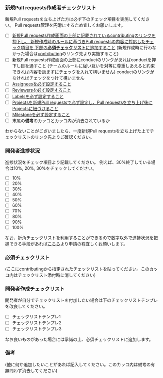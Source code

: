 ### 新規Pull requests作成者チェックリスト
新規Pull requestsを立ち上げた方は必ず下のチェック項目を実施してください。
Pull requests管理を円滑にするため宜しくお願いします。
- [ ] [新規Pull requests作成画面の上部に記載されているcontributingのリンクを押下し、
新規作成時のルールに基づきPull requestsの内容に対応したチェック項目を
下部の**必須チェックリスト**に追加すること](../wiki/Notes-on-launching-Pull-requests)
(新規作成時に行わなかった場合は[contributing](../blob/develop/.github/CONTRIBUTING.md)のリンク先より実施すること)
- [ ] 新規Pull requests作成画面の上部にconductのリンクがあればconductを押下し目を通すこと
(チームのルールに従い互いを対等に尊重しあえると約束できれば内容を読まずにチェックを入れて構いません)
conductのリンクがなければチェックをつけて構いません
- [ ] [Assigneesを必ず設定すること](../wiki/Confirm-Assignees-Reviewers-setting)
- [ ] [Reviewersを必ず設定すること](../wiki/Confirm-Assignees-Reviewers-setting)
- [ ] [Labelsを必ず設定すること](../wiki/Confirm-Labels-setting)
- [ ] [Projectsを新規Pull requestsで必ず設定し、Pull requestsを立ち上げ後にProjectsに紐づけること](../wiki/Confirm-Projects-setting)
- [ ] [Milestoneを必ず設定すること](../wiki/Confirm-Milestone-setting)
- [ ] 末尾の**備考**のカッコとカッコ内が消去されているか

わからないことがございましたら、一度新規Pull requestsを立ち上げた上でチェックリストのリンク先よりご確認ください。

### 開発者進捗状況
進捗状況をチェック項目より記載してください。
例えば、30%終了している場合は10%, 20%, 30%をチェックしてください。
- [ ] 10%
- [ ] 20%
- [ ] 30%
- [ ] 40%
- [ ] 50%
- [ ] 60%
- [ ] 70%
- [ ] 80%
- [ ] 90%
- [ ] 100%

なお、折角チェックリストを利用することができるので数字以外で進捗状況を把握できる手段があれば[こちら](../wiki/Exchange-plaza-between-developers-and-managers)より申請の程宜しくお願いします。

### 必須チェックリスト
(ここにcontributingから指定されたチェックリストを貼ってください。このカッコ内はチェックリスト添付時に消してください)

### 開発者作成チェックリスト
開発者が自分でチェックリストを付加したい場合は下のチェックリストテンプレを改良してください。<br>
- [ ] チェックリストテンプレ1
- [ ] チェックリストテンプレ2
- [ ] チェックリストテンプレ3

なお良いものがあった場合には承諾の上、必須チェックリストに追加します。

### 備考
(他に何か追加したいことがあれば記入してください。このカッコ内は備考の有無問わず消去してください)
